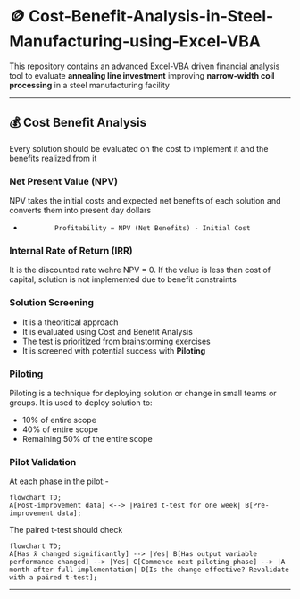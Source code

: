 # 🪙 Cost-Benefit-Analysis-in-Steel-Manufacturing-using-Excel-VBA
This repository contains an advanced Excel-VBA driven financial analysis tool to evaluate **annealing line investment** improving **narrow-width coil processing** in a steel manufacturing facility

---

## 💰 Cost Benefit Analysis
Every solution should be evaluated on the cost to implement it and the benefits realized from it

### Net Present Value (NPV)
NPV takes the initial costs and expected net benefits of each solution and converts them into present day dollars
-             Profitability = NPV (Net Benefits) - Initial Cost

### Internal Rate of Return (IRR)
It is the discounted rate wehre NPV = 0. If the value is less than cost of capital, solution is not implemented due to benefit constraints

### Solution Screening
- It is a theoritical approach
- It is evaluated using Cost and Benefit Analysis
- The test is prioritized from brainstorming exercises
- It is screened with potential success with **Piloting**

### Piloting
Piloting is a technique for deploying solution or change in small teams or groups. It is used to deploy solution to:
- 10% of entire scope
- 40% of entire scope
- Remaining 50% of the entire scope

### Pilot Validation
At each phase in the pilot:-

```mermaid
flowchart TD;
A[Post-improvement data] <--> |Paired t-test for one week| B[Pre-improvement data];
```
The paired t-test should check

```mermaid
flowchart TD;
A[Has x̄ changed significantly] --> |Yes| B[Has output variable performance changed] --> |Yes| C[Commence next piloting phase] --> |A month after full implementation| D[Is the change effective? Revalidate with a paired t-test];
```

---

